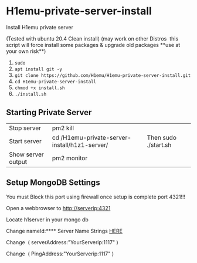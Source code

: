 <h1 dir="auto"><img src="https://i.gyazo.com/5d2322450b17f0692fd7d48014cc70d6.png" alt="" /></h1>
<h1 dir="auto">H1emu-private-server-install</h1>
<p dir="auto">Install H1emu private server</p>
<p dir="auto">(Tested with ubuntu 20.4 Clean install) (may work on other Distros&nbsp; this script will force install some packages &amp; upgrade old packages **use at your own risk**)</p>
<ol>
<li><code>sudo</code></li>
<li><code>apt install git -y</code></li>
<li><code>git clone https://github.com/H1emu/H1emu-private-server-install.git<br /></code></li>
<li><code>cd H1emu-private-server-install</code></li>
<li><code>chmod +x install.sh</code></li>
<li><code>./install.sh</code></li>
</ol>
<p dir="auto"></p>
<h2>Starting Private Server</h2>
<table>
<tbody>
<tr>
<td>Stop server</td>
<td>pm2 kill</td>
</tr>
<tr>
<td>Start server</td>
<td>cd /H1emu-private-server-install/h1z1-server/</td>
<td>Then sudo ./start.sh</td>
</tr>
<tr>
<td>Show server output</td>
<td>pm2 monitor</td>
</tr>
</tbody>
</table>
<h2>Setup MongoDB Settings</h2>
<p dir="auto">You must Block this port using firewall once setup is complete port 4321!!!</p>
<p dir="auto">Open a webbrowser to <a href="http://ip:4321">http://serverip:4321</a></p>
<p dir="auto">Locate h1server in your mongo db</p>
<p dir="auto">Change nameId:**** Server Name Strings <a href="https://github.com/QuentinGruber/h1z1-string-finder/blob/main/strings.log">HERE</a></p>
<p dir="auto">Change&nbsp; ( serverAddress:"YourServerip:1117" )</p>
<p dir="auto">Change&nbsp; ( PingAddress:"YourServerip:1117" )</p>
<div class="fieldset Number ng-star-inserted">
<div class="key">&nbsp;</div>
</div>
<p dir="auto"><img src="https://i.gyazo.com/9010a3af6b02b803f9d2922581f5b771.png" alt="" /></p>
<p dir="auto"><img src="https://i.gyazo.com/4775ad7f732383e520aaf5bd5b705eca.png" alt="" /></p>
<p dir="auto">&nbsp;</p>
<h2>&nbsp;</h2>
